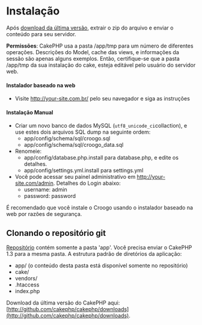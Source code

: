# Instalação

Após [download da última versão](http://github.com/croogo/croogo/downloads), extrair o zip do arquivo e enviar o conteúdo para seu servidor.

**Permissões**: CakePHP usa a pasta /app/tmp para um número de diferentes operações. Descrições do Model, cache das views, e informações da sessão são apenas alguns exemplos. Então, certifique-se que a pasta /app/tmp da sua instalação do cake, esteja editável pelo usuário do servidor web.

#### Instalador baseado na web

* Visite http://your-site.com.br/ pelo seu navegador e siga as instruções

#### Instalação Manual

* Criar um novo banco de dados MySQL (`utf8_unicode_ci`collaction), e use estes dois arquivos SQL dump na seguinte ordem:
   * app/config/schema/sql/croogo.sql
   * app/config/schema/sql/croogo_data.sql
* Renomeie:
   * app/config/database.php.install para database.php, e edite os detalhes.
   * app/config/settings.yml.install para settings.yml
* Você pode acessar seu painel administrativo em http://your-site.com/admin. Detalhes do Login abaixo:
   * username: admin
   * password: password

É recomendado que você instale o Croogo usando o instalador baseado na web por razões de segurança.

## Clonando o repositório git

[Repositório](http://github.com/croogo/croogo) contém somente a pasta 'app'. Você precisa enviar o CakePHP 1.3 para a mesma pasta. A estrutura padrão de diretórios da aplicação:

* app/ (o conteúdo desta pasta está disponível somente no repositório)
* cake/
* vendors/
* .htaccess
* index.php

Download da última versão do CakePHP aqui: [http://github.com/cakephp/cakephp/downloads](http://github.com/cakephp/cakephp/downloads).